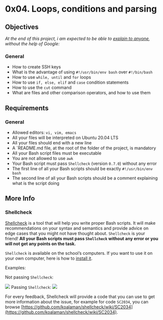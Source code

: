 # 0x04. Loops, conditions and parsing

## Objectives
*At the end of this project, i am expected to be able to [explain to anyone](https://alx-intranet.hbtn.io/rltoken/UnkzDNdH09TFJ0-Y56azyg), without the help of Google:*

### General
- How to create SSH keys
- What is the advantage of using `#!/usr/bin/env bash` over `#!/bin/bash`
- How to use `while, until` and `for` loops
- How to use `if, else, elif` and `case` condition statements
- How to use the `cut` command
- What are files and other comparison operators, and how to use them

## Requirements
### General
- Allowed editors: `vi, vim, emacs`
- All your files will be interpreted on Ubuntu 20.04 LTS
- All your files should end with a new line
- A `README.md file, at the root of the folder of the project, is mandatory
- All your Bash script files must be executable
- You are not allowed to use `awk`
- Your Bash script must pass `Shellcheck` (version `0.7.0`) without any error
- The first line of all your Bash scripts should be exactly `#!/usr/bin/env bash`
- The second line of all your Bash scripts should be a comment explaining what is the script doing

## More Info
### Shellcheck
[Shellcheck](https://alx-intranet.hbtn.io/rltoken/joK6l_yEZ9N7T0GQ1RDjLA) is a tool that will help you write proper Bash scripts. It will make recommendations on your syntax and semantics and provide advice on edge cases that you might not have thought about. `Shellcheck` is your friend! **All your Bash scripts must pass `Shellcheck` without any error or you will not get any points on the task.**

`Shellcheck` is available on the school’s computers. If you want to use it on your own computer, here is how to [install it](https://alx-intranet.hbtn.io/rltoken/jbz0_-i3TV3WpKgxhyrtpA).

Examples:

Not passing `Shellcheck`:

![](https://s3.amazonaws.com/intranet-projects-files/holbertonschool-sysadmin_devops/251/Vxotqyj.png)
Passing `Shellcheck`:
![](https://s3.amazonaws.com/intranet-projects-files/holbertonschool-sysadmin_devops/251/ubHWxDU.png)

For every feedback, Shellcheck will provide a code that you can use to get more information about the issue, for example for code `SC2034`, you can browse [https://github.com/koalaman/shellcheck/wiki/SC2034](https://github.com/koalaman/shellcheck/wiki/SC2034).
